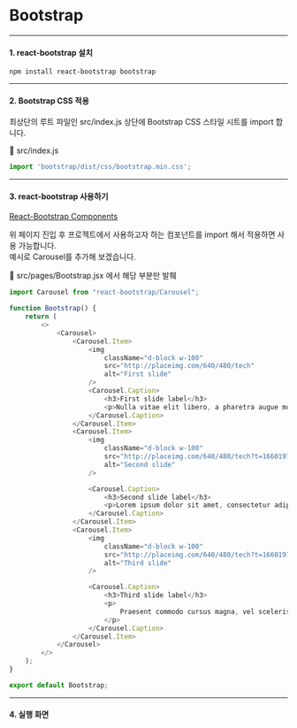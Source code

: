 # Bootstrap
***

#### 1. react-bootstrap 설치

```
npm install react-bootstrap bootstrap
```
***

#### 2. Bootstrap CSS 적용

최상단의 루트 파일인 src/index.js 상단에 Bootstrap CSS 스타일 시트를 import 합니다.

📂 src/index.js

```javascript
import 'bootstrap/dist/css/bootstrap.min.css';
```
***

#### 3. react-bootstrap 사용하기

[React-Bootstrap Components](https://react-bootstrap.github.io/components/alerts/)

위 페이지 진입 후 프로젝트에서 사용하고자 하는 컴포넌트를 import 해서 적용하면 사용 가능합니다.   
예시로 Carousel를 추가해 보겠습니다.   

📂 src/pages/Bootstrap.jsx 에서 해당 부분만 발췌

```javascript
import Carousel from "react-bootstrap/Carousel";

function Bootstrap() {
    return (
        <>
            <Carousel>
                <Carousel.Item>
                    <img
                        className="d-block w-100"
                        src="http://placeimg.com/640/480/tech"
                        alt="First slide"
                    />
                    <Carousel.Caption>
                        <h3>First slide label</h3>
                        <p>Nulla vitae elit libero, a pharetra augue mollis interdum.</p>
                    </Carousel.Caption>
                </Carousel.Item>
                <Carousel.Item>
                    <img
                        className="d-block w-100"
                        src="http://placeimg.com/640/480/tech?t=1660197829623"
                        alt="Second slide"
                    />

                    <Carousel.Caption>
                        <h3>Second slide label</h3>
                        <p>Lorem ipsum dolor sit amet, consectetur adipiscing elit.</p>
                    </Carousel.Caption>
                </Carousel.Item>
                <Carousel.Item>
                    <img
                        className="d-block w-100"
                        src="http://placeimg.com/640/480/tech?t=1660197843372"
                        alt="Third slide"
                    />

                    <Carousel.Caption>
                        <h3>Third slide label</h3>
                        <p>
                            Praesent commodo cursus magna, vel scelerisque nisl consectetur.
                        </p>
                    </Carousel.Caption>
                </Carousel.Item>
            </Carousel>
        </>
    );
}

export default Bootstrap;
```
***

#### 4. 실행 화면   
 
   
